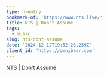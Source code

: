 ```yaml
---
type: h-entry
bookmark-of: 'https://www.nts.live/'
title: NTS | Don't Assume
tags:
  - music
slug: nts-dont-assume
date: '2024-12-12T19:52:26.259Z'
client_id: 'https://omnibear.com'
---
```

NTS | Don't Assume
